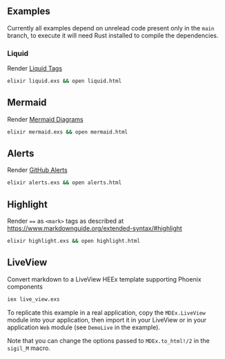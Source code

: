 ## Examples

Currently all examples depend on unrelead code present only in the `main` branch,
to execute it will need Rust installed to compile the dependencies.

### Liquid

Render [Liquid Tags](https://shopify.github.io/liquid/)

```sh
elixir liquid.exs && open liquid.html
```

## Mermaid

Render [Mermaid Diagrams](https://mermaid-js.github.io/mermaid/)

```sh
elixir mermaid.exs && open mermaid.html
```

## Alerts

Render [GitHub Alerts](https://docs.github.com/en/get-started/writing-on-github/getting-started-with-writing-and-formatting-on-github/basic-writing-and-formatting-syntax#alerts)

```sh
elixir alerts.exs && open alerts.html
```

## Highlight

Render `==` as `<mark>` tags as described at https://www.markdownguide.org/extended-syntax/#highlight

```sh
elixir highlight.exs && open highlight.html
```

## LiveView

Convert markdown to a LiveView HEEx template supporting Phoenix components

```sh
iex live_view.exs
```

To replicate this example in a real application, copy the `MDEx.LiveView` module into your application,
then import it in your LiveView or in your application `Web` module (see `DemoLive` in the example).

Note that you can change the options passed to `MDEx.to_html!/2` in the `sigil_M` macro.